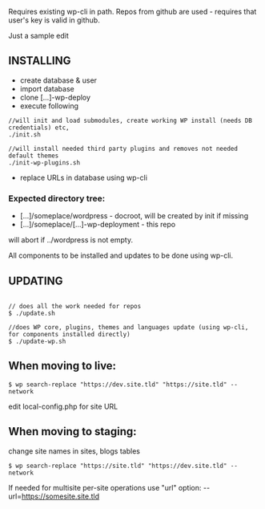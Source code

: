 Requires existing wp-cli in path.
Repos from github are used - requires that user's key is valid in github.

Just a sample edit

## INSTALLING
+ create database & user
+ import database
+ clone [...]-wp-deploy
+ execute following
```
//will init and load submodules, create working WP install (needs DB credentials) etc,
./init.sh

//will install needed third party plugins and removes not needed default themes
./init-wp-plugins.sh

```
+ replace URLs in database using wp-cli

### Expected directory tree:

+ [...]/someplace/wordpress - docroot, will be created by init if missing
+ [...]/someplace/[...]-wp-deployment - this repo

will abort if ../wordpress is not empty.

All components to be installed and updates to be done using wp-cli.

## UPDATING
```

// does all the work needed for repos
$ ./update.sh

//does WP core, plugins, themes and languages update (using wp-cli, for components installed directly)
$ ./update-wp.sh

```


## When moving to live:

```
$ wp search-replace "https://dev.site.tld" "https://site.tld" --network
```

edit local-config.php for site URL


## When moving to staging:
change site names in sites, blogs tables
```
$ wp search-replace "https://site.tld" "https://dev.site.tld" --network
```


If needed for multisite per-site operations use "url" option:
--url=https://somesite.site.tld
